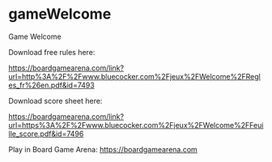 # gameWelcome
Game Welcome

Download free rules here:

https://boardgamearena.com/link?url=http%3A%2F%2Fwww.bluecocker.com%2Fjeux%2FWelcome%2FRegles_fr%26en.pdf&id=7493


Download score sheet here:

https://boardgamearena.com/link?url=https%3A%2F%2Fwww.bluecocker.com%2Fjeux%2FWelcome%2FFeuille_score.pdf&id=7496


Play in Board Game Arena: https://boardgamearena.com
